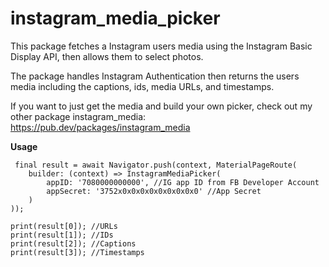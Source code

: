 # instagram_media_picker

This package fetches a Instagram users media using the Instagram Basic Display API, then allows them to select photos.

The package handles Instagram Authentication then returns the users media including the captions, ids, media URLs, and timestamps.

If you want to just get the media and build your own picker, check out my other package instagram_media: https://pub.dev/packages/instagram_media

**Usage**
```
 final result = await Navigator.push(context, MaterialPageRoute(
    builder: (context) => InstagramMediaPicker(
        appID: '7080000000000', //IG app ID from FB Developer Account
        appSecret: '3752x0x0x0x0x0x0x0x0x0' //App Secret
    )
));

print(result[0]); //URLs
print(result[1]); //IDs
print(result[2]); //Captions
print(result[3]); //Timestamps
```